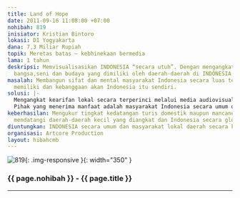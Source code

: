 ```yaml
---
title: Land of Hope
date: 2011-09-16 11:08:00 +07:00
nohibah: 819
inisiator: Kristian Bintoro
lokasi: DI Yogyakarta
dana: 7,3 Miliar Rupiah
topik: Meretas batas – kebhinekaan bermedia
lama: 1 tahun
deskripsi: Memvisualisasikan INDONESIA “secara utuh”. Dengan mengangkat kekayaan suku
  bangsa,seni dan budaya yang dimiliki oleh daerah-daerah di INDONESIA
masalah: Membangun sifat dan mental masyarakat Indonesia secara luas tentang rasa
  memiliki dan kebanggaan akan Indonesia itu sendiri.
solusi: |-
  Mengangkat kearifan lokal secara terperinci melalui media audiovisual yang mana diharapkan dapat menjadi “icon” daerah dan kebanggan secara nasional.
  Pihak yang menerima manfaat adalah masyarakat Indonesia secara umum dan masyarakat lokal daerah secara khusus.
keberhasilan: Mengukur tingkat kedatangan turis domestik maupun mancanegara yang mulai
  mendatangi daerah-daerah kecil yang diangkat dan Indonesia secara global.
diuntungkan: INDONESIA secara umum dan masyarakat lokal daerah secara khusus
organisasi: Artcore Production
layout: hibahcmb
---
```


![819](/static/img/hibahcmb/819.png){: .img-responsive }{: width="350" }

### {{ page.nohibah }} - {{ page.title }}

---
